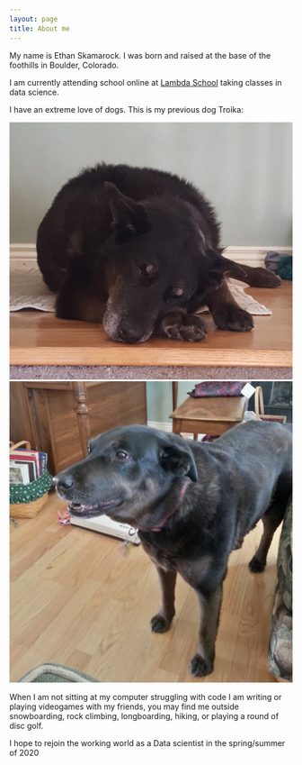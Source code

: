 ```yaml
---
layout: page
title: About me
---
```


My name is Ethan Skamarock. I was born and raised at the base of the foothills in Boulder, Colorado.

I am currently attending school online at [Lambda School](https://lambdaschool.com/ "Lambda's Homepage") taking classes in data science.

I have an extreme love of dogs. This is my previous dog Troika:

![Troika](img/troikaStairsCrop.jpg)
![Troika](img/troikaStandingCrop.jpg)

When I am not sitting at my computer struggling with code I am writing or playing videogames with my friends, you may find me outside snowboarding, rock climbing, longboarding, hiking, or playing a round of disc golf.

I hope to rejoin the working world as a Data scientist in the spring/summer of 2020
